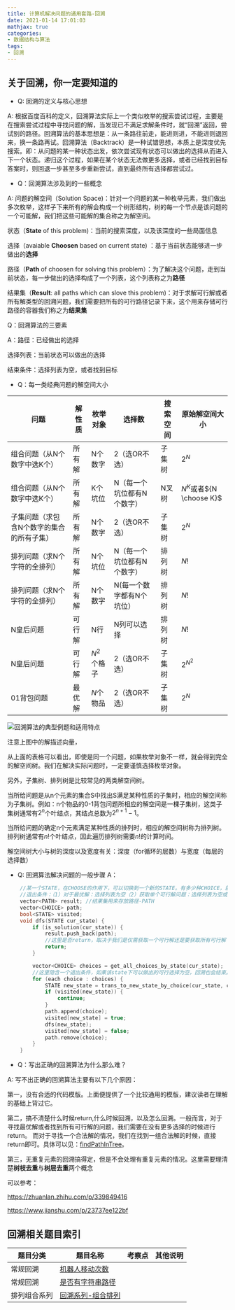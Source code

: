 ```yaml
---
title: 计算机解决问题的通用套路-回溯
date: 2021-01-14 17:01:03
mathjax: true
categories:
- 数据结构与算法
tags: 
- 回溯
---
```


## 关于回溯，你一定要知道的

* Q: 回溯的定义与核心思想

A: 根据百度百科的定义，回溯算法实际上一个类似枚举的搜索尝试过程，主要是在搜索尝试过程中寻找问题的解，当发现已不满足求解条件时，就“回溯”返回，尝试别的路径。回溯算法的基本思想是：从一条路往前走，能进则进，不能进则退回来，换一条路再试。回溯算法（Backtrack）是一种试错思想，本质上是深度优先搜索。即：从问题的某一种状态出发，依次尝试现有状态可以做出的选择从而进入下一个状态。递归这个过程，如果在某个状态无法做更多选择，或者已经找到目标答案时，则回退一步甚至多步重新尝试，直到最终所有选择都尝试过。

* Q：回溯算法涉及到的一些概念

A: 问题的解空间（Solution Space)：针对一个问题的某一种枚举元素，我们做出多次枚举，这样子下来所有的解会构成一个树形结构，树的每一个节点是该问题的一个可能解，我们把这些可能解的集合称之为解空间。

状态（**State** of this problem)：当前的搜索深度，以及该深度的一些局面信息

选择（avaiable **Choosen** based on current state) ：基于当前状态能够进一步做出的**选择**

路径（**Path** of choosen for solving this problem）：为了解决这个问题，走到当前状态，每一步做出的选择构成了一个列表，这个列表称之为**路径**

结果集（**Result**: all paths which can slove this problem)：对于求解可行解或者所有解类型的回溯问题，我们需要把所有的可行路径记录下来，这个用来存储可行路径的容器我们称之为**结果集**

Q：回溯算法的三要素

A：路径：已经做出的选择

选择列表：当前状态可以做出的选择

结束条件：选择列表为空，或者找到目标

<!-- more -->

* Q：每一类经典问题的解空间大小

|  问题 | 解性质|枚举对象 |选择数   |搜索空间|原始解空间大小|
|  ----  | ----|---- |----  |----|----  |
|组合问题（从N个数字中选K个）|所有解| N个数字 |2（选OR不选）|子集树|$2^N$|
|组合问题（从N个数字中选K个）|所有解| K个坑位 |N（每一个坑位都有N个数字）|N叉树|$N^K$或者${N \choose K}$|
|子集问题（求包含N个数字的集合的所有子集）|所有解| N个数字 |2（选OR不选）|子集树|$2^N$|
|排列问题（求N个字符的全排列）|所有解| N个坑位 |N（每一个坑位都有N个数字）|排列树|$N!$|
|排列问题（求N个字符的全排列）|所有解| N个数字 |N(每一个数字都有N个坑位）|排列树|$N!$|
|N皇后问题|可行解  |N行|N列可以选择|排列树|$N!$|
|N皇后问题| 可行解|$N^2$个格子 |2（选OR不选）|子集树|$2^{N^2}$|
|01背包问题| 最优解|$N$个物品 |2（选OR不选）|子集树|$2^N$|

![回溯算法的典型例题和适用特点](http://cdn.b5mang.com/202111402329.png)

注意上图中的解描述向量，

从上面的表格可以看出，即使是同一个问题，如果枚举对象不一样，就会得到完全的解空间树。我们在解决实际问题时，一定要谨慎选择枚举对象。

另外，子集树、排列树是比较常见的两类解空间树。

当所给问题是从n个元素的集合S中找出S满足某种性质的子集时，相应的解空间称为子集树。例如：n个物品的0-1背包问题所相应的解空间是一棵子集树，这类子集树通常有$2^n$个叶结点，其结点总数为$2^{n+1}-1$。

当所给问题的确定n个元素满足某种性质的排列时，相应的解空间树称为排列树。排列树通常有$n!$个叶结点，因此遍历排列树需要$n!$的计算时间。

解空间树大小与树的深度以及宽度有关：深度（for循环的层数）与宽度（每层的选择数）

* Q: 回溯算法解决问题的一般步骤
A：

```cpp
    //某一个STATE，在CHOOSE的作用下，可以切换到一个新的STATE。有多少种CHOICE，就会有多少种新的STATE。
    //退出条件：（1）对于最优解：选择列表为空（2）获取单个可行解问题：选择列表为空或者找到一组解
    vector<PATH> result; //结果集用来存放路径-PATH
    vector<CHOICE> path;
    bool<STATE> visited;
    void dfs(STATE cur_state) {
        if (is_solution(cur_state)) {
            result.push_back(path);
            //这里是否return，取决于我们是仅需获取一个可行解还是要获取所有可行解
            return;
        }

        vector<CHOICE> choices = get_all_choices_by_state(cur_state);
        //这里隐含一个退出条件，如果该state下可以做出的可行选择为空，回溯也会结束。
        for (each choice : choices) {
            STATE new_state = trans_to_new_state_by_choice(cur_state, choice);
            if (visited(new_state)) { 
                continue;
            }
            path.append(choice);
            visited[new_state] = true;
            dfs(new_state);
            visited[new_state] = false;
            path.remove(choice);
        }
    }
```

* Q：写出正确的回溯算法为什么那么难？

A: 写不出正确的回溯算法主要有以下几个原因：

第一，没有合适的代码模版。上面便提供了一个比较通用的模版，建议读者在理解的基础上背过它。

第二，搞不清楚什么时候return,什么时候回溯，以及怎么回溯。一般而言，对于寻找最优解或者找到所有可行解的问题，我们需要在没有更多选择的时候进行return。
而对于寻找一个合法解的情况，我们在找到一组合法解的时候，直接return即可。具体可以见：[findPathInTree](../findPathInTree.html)。

第三，无重复元素的回溯搞得定，但是不会处理有重复元素的情况。这里需要理清楚**树枝去重**与**树层去重**两个概念

可以参考：

https://zhuanlan.zhihu.com/p/339849416

https://www.jianshu.com/p/23737ee122bf

## 回溯相关题目索引

|  题目分类 | 题目名称 |考察点   |其他说明|
|  ----  | ---- |----  |----  |
|常规回溯| [机器人移动次数](moving_cnt.html)  ||
|常规回溯| [是否有字符串路径](has_str_path.html)  ||
|排列组合系列| [回溯系列-组合排列](combination_permutation.html)  ||
